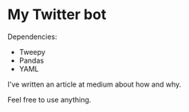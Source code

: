 # My Twitter bot

Dependencies:

* Tweepy
* Pandas
* YAML

I've written an article at medium about how and why.

Feel free to use anything.

